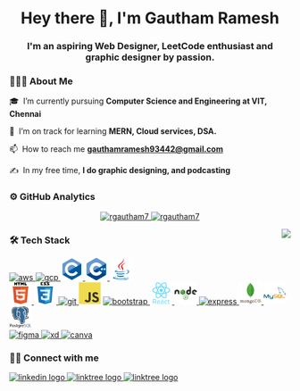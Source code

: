 <div align="center">
<h1>Hey there 👋, I'm Gautham Ramesh</h1>
<h3>I'm an aspiring Web Designer, LeetCode enthusiast and graphic designer by passion.</h3>
</div>

<h3>👨🏻‍💻 About Me</h3>

🎓 &nbsp;I’m currently pursuing **Computer Science and Engineering at VIT, Chennai**

🌱 &nbsp;I’m on track for learning **MERN, Cloud services, DSA.**

📫 &nbsp;How to reach me **gauthamramesh93442@gmail.com**

✍️ &nbsp;In my free time, **I do graphic designing, and podcasting**

<h3>⚙️ GitHub Analytics</h3>

<p align="center">
<a href="https://github.com/rgautham7">
<img height="160em" src="https://github-readme-stats.vercel.app/api/top-langs?username=rgautham7&show_icons=true&locale=en&layout=compact" alt="rgautham7" />
<img height="160em" src="https://github-readme-streak-stats.herokuapp.com/?user=rgautham7&" alt="rgautham7" />
</a>
</p>

<img align="right" src="https://steamuserimages-a.akamaihd.net/ugc/1631947648964785474/81CBA15178466DD47195A239232202E78987B714/?imw=637&imh=358&ima=fit&impolicy=Letterbox&imcolor=%23000000&letterbox=true"/>

<h3>🛠 Tech Stack</h3>

<p align="left"> 
  <a href="https://aws.amazon.com" target="_blank" rel="noreferrer"> 
    <img src="https://www.highvail.com/wp-content/uploads/2020/04/AWS-Logo-halfwhite.png" alt="aws" height="30"/> </a> 
  <a href="https://cloud.google.com" target="_blank" rel="noreferrer"> 
    <img src="https://www.vectorlogo.zone/logos/google_cloud/google_cloud-icon.svg" alt="gcp" width="40" height="40"/> </a> 
  <a href="https://www.cprogramming.com/" target="_blank" rel="noreferrer"> 
    <img src="https://raw.githubusercontent.com/devicons/devicon/master/icons/c/c-original.svg" alt="c" width="40" height="40"/> </a> 
  <a href="https://www.w3schools.com/cpp/" target="_blank" rel="noreferrer"> 
    <img src="https://raw.githubusercontent.com/devicons/devicon/master/icons/cplusplus/cplusplus-original.svg" alt="cplusplus" width="40" height="40"/> </a> 
  <a href="https://www.java.com" target="_blank" rel="noreferrer"> 
    <img src="https://raw.githubusercontent.com/devicons/devicon/master/icons/java/java-original.svg" alt="java" width="40" height="40"/> </a> 
<br>
  <a href="https://www.w3.org/html/" target="_blank" rel="noreferrer"> 
    <img src="https://raw.githubusercontent.com/devicons/devicon/master/icons/html5/html5-original-wordmark.svg" alt="html5" width="40" height="40"/> </a> 
  <a href="https://www.w3schools.com/css/" target="_blank" rel="noreferrer"> 
    <img src="https://raw.githubusercontent.com/devicons/devicon/master/icons/css3/css3-original-wordmark.svg" alt="css3" width="40" height="40"/> </a> 
  <a href="https://developer.mozilla.org/en-US/docs/Web/JavaScript" target="_blank" rel="noreferrer"> 
  <a href="https://git-scm.com/" target="_blank" rel="noreferrer"> 
    <img src="https://www.vectorlogo.zone/logos/git-scm/git-scm-icon.svg" alt="git" width="40" height="40"/> </a> 
    <img src="https://raw.githubusercontent.com/devicons/devicon/master/icons/javascript/javascript-original.svg" alt="javascript" width="40" height="40"/> </a> 
  <a href="https://getbootstrap.com" target="_blank" rel="noreferrer"> 
    <img src="https://upload.wikimedia.org/wikipedia/commons/thumb/b/b2/Bootstrap_logo.svg/800px-Bootstrap_logo.svg.png" alt="bootstrap" height="35"/> </a> 
  <a href="https://reactjs.org/" target="_blank" rel="noreferrer"> 
    <img src="https://raw.githubusercontent.com/devicons/devicon/master/icons/react/react-original-wordmark.svg" alt="react" width="40" height="40"/> </a>
  <a href="https://nodejs.org" target="_blank" rel="noreferrer"> 
    <img src="https://raw.githubusercontent.com/devicons/devicon/master/icons/nodejs/nodejs-original-wordmark.svg" alt="nodejs" width="40" height="40"/> </a>
  <a href="https://expressjs.com" target="_blank" rel="noreferrer"> 
    <img src="https://adware-technologies.s3.amazonaws.com/uploads/technology/thumbnail/20/express-js.png" alt="express" height="35"/> </a> 

  <a href="https://www.mongodb.com/" target="_blank" rel="noreferrer"> 
    <img src="https://raw.githubusercontent.com/devicons/devicon/master/icons/mongodb/mongodb-original-wordmark.svg" alt="mongodb" width="40" height="40"/> </a> 
  <a href="https://www.mysql.com/" target="_blank" rel="noreferrer"> 
    <img src="https://raw.githubusercontent.com/devicons/devicon/master/icons/mysql/mysql-original-wordmark.svg" alt="mysql" width="40" height="40"/> </a>
  <a href="https://www.postgresql.org" target="_blank" rel="noreferrer"> 
    <img src="https://raw.githubusercontent.com/devicons/devicon/master/icons/postgresql/postgresql-original-wordmark.svg" alt="postgresql" width="40" height="40"/> </a> 
<br>
  <a href="https://www.figma.com/" target="_blank" rel="noreferrer"> 
    <img src="https://www.vectorlogo.zone/logos/figma/figma-icon.svg" alt="figma" width="40" height="40"/> </a> 
  <a href="https://www.adobe.com/products/xd.html" target="_blank" rel="noreferrer"> 
    <img src="https://play-lh.googleusercontent.com/kaox1VteLsWAuNxPxhm8t4llaoyFhxzDjo9g4Hdf92bKdT_Sn6Yrdku6rApuc5ktirw" alt="xd" width="40" height="40"/> </a> 
  <a href="https://www.canva.com/" target="_blank" rel="noreferrer"> 
    <img src="https://upload.wikimedia.org/wikipedia/commons/thumb/0/08/Canva_icon_2021.svg/1900px-Canva_icon_2021.svg.png" alt="canva" height="35"/> </a> 
</p>
<h3>🤝🏻 Connect with me</h3>

<div align="left">
  <a href="https://linkedin.com/in/gauthamramesh07" target="_blank">
    <img src="https://img.shields.io/static/v1?message=LinkedIn&logo=linkedin&label=&color=0077B5&logoColor=white&labelColor=&style=for-the-badge" height="35" alt="linkedin logo"  />
  </a>
  <a href="https://linktr.ee/gauthamramesh" target="_blank">
    <img src="https://img.shields.io/static/v1?message=Linktree&logo=linktree&label=&color=1de9b6&logoColor=white&labelColor=&style=for-the-badge" height="35" alt="linktree logo"  />
  </a>
  <a href="https://www.leetcode.com/r_gautham" target="_blank">
    <img src="https://img.shields.io/static/v1?message=Leetcode&logo=leetcode&label=&color=F28C28&logoColor=white&labelColor=&style=for-the-badge" height="35" alt="linktree logo"  />
  </a>
</div>
